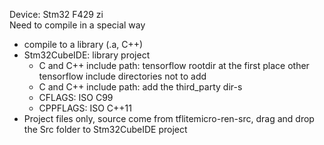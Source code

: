 Device: Stm32 F429 zi<br />
Need to compile in a special way<br />
* compile to a library (.a, C++)
* Stm32CubeIDE: library project
	* C and C++ include path: tensorflow rootdir at the first place other tensorflow include directories not to add
	* C and C++ include path: add the third_party dir-s
	* CFLAGS: ISO C99
	* CPPFLAGS: ISO C++11
* Project files only, source come from tflitemicro-ren-src, drag and drop the Src folder to Stm32CubeIDE project
